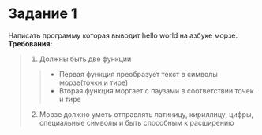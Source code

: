 # Задание 1
Написать программу которая выводит hello world на азбуке морзе. __Требования:__
> 1. Должны быть две функции
>> - Первая функция преобразует текст в символы морзе(точки и тире)
>> - Вторая функция моргает с паузами в соответствии точек и тире
> 2. Морзе должно уметь отправлять латиницу, кириллицу, цифры, специальные символы и быть способным к расширению
